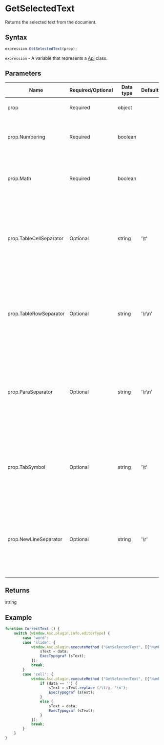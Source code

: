 # GetSelectedText

Returns the selected text from the document.

## Syntax

```javascript
expression.GetSelectedText(prop);
```

`expression` - A variable that represents a [Api](../Api.md) class.

## Parameters

| **Name** | **Required/Optional** | **Data type** | **Default** | **Description** |
| ------------- | ------------- | ------------- | ------------- | ------------- |
| prop | Required | object |  | The resulting string display properties. |
| prop.Numbering | Required | boolean |  | Defines if the resulting string will include numbering or not. |
| prop.Math | Required | boolean |  | Defines if the resulting string will include mathematical expressions or not. |
| prop.TableCellSeparator | Optional | string | '\t' | Defines how the table cell separator will be specified in the resulting string. Any symbol can be used. The default separator is "\t". |
| prop.TableRowSeparator | Optional | string | '\r\n' | Defines how the table row separator will be specified in the resulting string. Any symbol can be used. The default separator is "\r\n". |
| prop.ParaSeparator | Optional | string | '\r\n' | Defines how the paragraph separator will be specified in the resulting string. Any symbol can be used. The default separator is "\r\n". |
| prop.TabSymbol | Optional | string | '\t' | Defines how the tab will be specified in the resulting string. Any symbol can be used. The default symbol is "\t". |
| prop.NewLineSeparator | Optional | string | '\r' | Defines how the line separator will be specified in the resulting string. Any symbol can be used. The default separator is "\r". |

## Returns

string

## Example

```javascript
function CorrectText () {
    switch (window.Asc.plugin.info.editorType) {
        case 'word':
        case 'slide': {
            window.Asc.plugin.executeMethod ("GetSelectedText", [{"Numbering": false, "Math": false, "TableCellSeparator": '\n', "ParaSeparator": '\n', "TabSymbol": String.fromCharCode(9)}], function (data) {
                sText = data;
                ExecTypograf (sText);
            });
            break;
        }
        case 'cell': {
            window.Asc.plugin.executeMethod ("GetSelectedText", [{"Numbering": false, "Math": false, "TableCellSeparator": '\n', "ParaSeparator": '\n', "TabSymbol": String.fromCharCode(9)}], function (data) {
                if (data == '') {
                    sText = sText.replace (/\t/g, '\n');
                    ExecTypograf (sText);
                }
                else {
                    sText = data;
                    ExecTypograf (sText);
                }
            });
            break;
        }
    }
}
```
